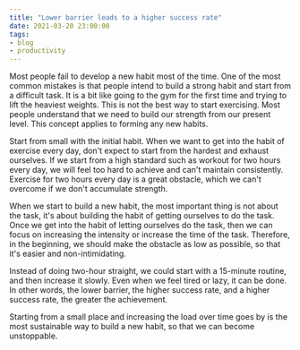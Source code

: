 ```yaml
---
title: "Lower barrier leads to a higher success rate"
date: 2021-03-20 23:00:00
tags: 
- blog
- productivity
---
```


Most people fail to develop a new habit most of the time. One of the most common mistakes is that people intend to build a strong habit and start from a difficult task. It is a bit like going to the gym for the first time and trying to lift the heaviest weights. This is not the best way to start exercising. Most people understand that we need to build our strength from our present level. This concept applies to forming any new habits.

Start from small with the initial habit. When we want to get into the habit of exercise every day, don't expect to start from the hardest and exhaust ourselves. If we start from a high standard such as workout for two hours every day, we will feel too hard to achieve and can't maintain consistently. 
Exercise for two hours every day is a great obstacle, which we can't overcome if we don't accumulate strength.

When we start to build a new habit, the most important thing is not about the task, it's about building the habit of getting ourselves to do the task. Once we get into the habit of letting ourselves do the task, then we can focus on increasing the intensity or increase the time of the task. Therefore, in the beginning, we should make the obstacle as low as possible, so that it's easier and non-intimidating. 

Instead of doing two-hour straight, we could start with a 15-minute routine, and then increase it slowly. Even when we feel tired or lazy, it can be done. In other words, the lower barrier, the higher success rate, and a higher success rate, the greater the achievement.

Starting from a small place and increasing the load over time goes by is the most sustainable way to build a new habit, so that we can become unstoppable.
